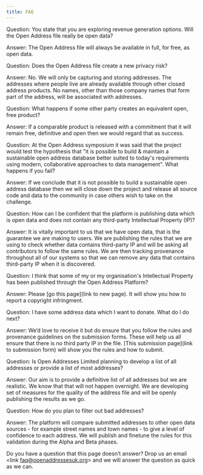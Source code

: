 ```yaml
---
title: FAQ
---
```


Question: You state that you are exploring revenue generation options. Will the Open Address file really be open data?

Answer: The Open Address file will always be available in full, for free, as open data.

Question: Does the Open Address file create a new privacy risk?

Answer: No. We will only be capturing and storing addresses. The addresses where people live are already available through other closed address products. No names, other than those company names that form part of the address, will be associated with addresses.

Question: What happens if some other party creates an equivalent open, free product?

Answer: If a comparable product is released with a commitment that it will remain free, definitive and open then we would regard that as success.

Question: At the Open Address symposium it was said that the project would test the hypothesis that "it is possible to build & maintain a sustainable open address database better suited to today's requirements using modern, collaborative approaches to data management". What happens if you fail?

Answer: If we conclude that it is not possible to build a sustainable open address database then we will close down the project and release all source code and data to the community in case others wish to take on the challenge.

Question: How can I be confident that the platform is publishing data which is open data and does not contain any third-party Intellectual Property (IP)? 

Answer: It is vitally important to us that we have open data, that is the guarantee we are making to users. We are publishing the rules that we are using to check whether data contains third-party IP and will be asking all contributors to follow the same rules. We are then tracking provenance throughout all of our systems so that we can remove any data that contains third-party IP when it is discovered.

Question: I think that some of my or my organisation's Intellectual Property has been published through the Open Address Platform? 

Answer: Please [go this page](link to new page). It will show you how to report a copyright infringment.

Question: I have some address data which I want to donate. What do I do next?

Answer: We’d love to receive it but do ensure that you follow the rules and provenance guidelines on the submission forms. These will help us all ensure that there is no third party IP in the file. [This submission page](link to submission form) will show you the rules and how to submit.

Question: Is Open Addresses Limited planning to develop a list of all addresses or provide a list of most addresses?

Answer: Our aim is to provide a definitive list of all addresses but we are realistic. We know that that will not happen overnight. We are developing set of measures for the quality of the address file and will be openly publishing the results as we go.

Question: How do you plan to filter out bad addresses?

Answer: The platform will compare submitted addresses to other open data sources - for example street names and town names - to give a level of confidence to each address. We will publish and finetune the rules for this validation during the Alpha and Beta phases.


Do you have a question that this page doesn’t answer? Drop us an email <link faq@openaddressesuk.org> and we will answer the question as quick as we can.
